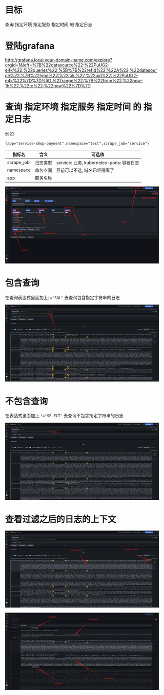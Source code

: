 # 目标

查询 指定环境 指定服务 指定时间 的 指定日志



# 登陆grafana

http://grafana.local.your-domain-name.com/explore?orgId=1&left=%7B%22datasource%22:%22PuUG2-e4k%22,%22queries%22:%5B%7B%22refId%22:%22A%22,%22datasource%22:%7B%22type%22:%22loki%22,%22uid%22:%22PuUG2-e4k%22%7D%7D%5D,%22range%22:%7B%22from%22:%22now-1h%22,%22to%22:%22now%22%7D%7D

# 查询 指定环境 指定服务 指定时间 的 指定日志

例如

```
{app="service-shop-payment",namespace="test",scrape_job="service"}
```

| 指标名     | 含义     | 可选值                                   |
| ---------- | -------- | ---------------------------------------- |
| scrape_job | 日志类型 | service: 业务, kubernetes-pods: 容器日志 |
| namespace  | 命名空间 | 目前可以不选, 域名已经隔离了             |
| app        | 服务名称 |                                          |



![image-20231014180419835](./研发如何查询指定服务的日志.assets/image-20231014180419835.png)



# 包含查询

在查询表达式里面加上`|="SQL"` 去查询包含指定字符串的日志

![image-20231014180537757](./研发如何查询指定服务的日志.assets/image-20231014180537757.png)



# 不包含查询

在表达式里面加上 `!="SELECT"` 去查询不包含指定字符串的日志

![image-20231014180628435](./研发如何查询指定服务的日志.assets/image-20231014180628435.png)



# 查看过滤之后的日志的上下文



![image-20231014180949354](./研发如何查询指定服务的日志.assets/image-20231014180949354.png)



![image-20231014181101139](./研发如何查询指定服务的日志.assets/image-20231014181101139.png)